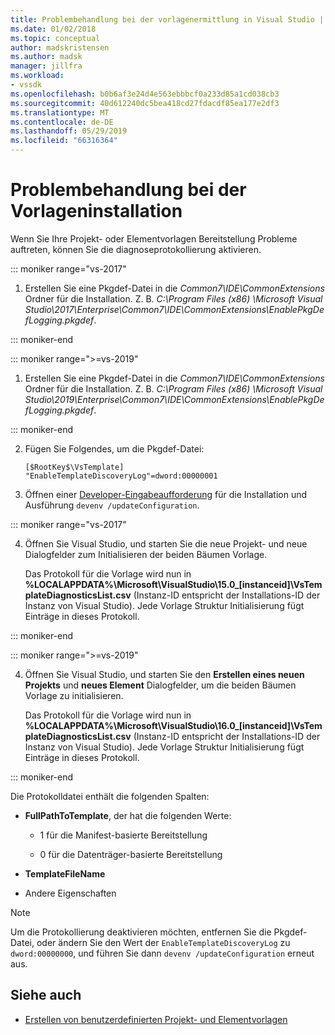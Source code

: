 ```yaml
---
title: Problembehandlung bei der vorlagenermittlung in Visual Studio | Microsoft-Dokumentation
ms.date: 01/02/2018
ms.topic: conceptual
author: madskristensen
ms.author: madsk
manager: jillfra
ms.workload:
- vssdk
ms.openlocfilehash: b0b6af3e24d4e563ebbbcf0a233d85a1cd038cb3
ms.sourcegitcommit: 40d612240dc5bea418cd27fdacdf85ea177e2df3
ms.translationtype: MT
ms.contentlocale: de-DE
ms.lasthandoff: 05/29/2019
ms.locfileid: "66316364"
---
```

# <a name="troubleshooting-template-installation"></a>Problembehandlung bei der Vorlageninstallation

Wenn Sie Ihre Projekt- oder Elementvorlagen Bereitstellung Probleme auftreten, können Sie die diagnoseprotokollierung aktivieren.

::: moniker range="vs-2017"

1. Erstellen Sie eine Pkgdef-Datei in die *Common7\IDE\CommonExtensions* Ordner für die Installation. Z. B. *C:\Program Files (x86) \Microsoft Visual Studio\2017\Enterprise\Common7\IDE\CommonExtensions\EnablePkgDefLogging.pkgdef*.

::: moniker-end

::: moniker range=">=vs-2019"

1. Erstellen Sie eine Pkgdef-Datei in die *Common7\IDE\CommonExtensions* Ordner für die Installation. Z. B. *C:\Program Files (x86) \Microsoft Visual Studio\2019\Enterprise\Common7\IDE\CommonExtensions\EnablePkgDefLogging.pkgdef*.

::: moniker-end

2. Fügen Sie Folgendes, um die Pkgdef-Datei:

    ```
    [$RootKey$\VsTemplate]
    "EnableTemplateDiscoveryLog"=dword:00000001
    ```

3. Öffnen einer [Developer-Eingabeaufforderung](/dotnet/framework/tools/developer-command-prompt-for-vs) für die Installation und Ausführung `devenv /updateConfiguration`.

::: moniker range="vs-2017"

4. Öffnen Sie Visual Studio, und starten Sie die neue Projekt- und neue Dialogfelder zum Initialisieren der beiden Bäumen Vorlage.

   Das Protokoll für die Vorlage wird nun in **%LOCALAPPDATA%\Microsoft\VisualStudio\15.0_[instanceid]\VsTemplateDiagnosticsList.csv** (Instanz-ID entspricht der Installations-ID der Instanz von Visual Studio). Jede Vorlage Struktur Initialisierung fügt Einträge in dieses Protokoll.

::: moniker-end

::: moniker range=">=vs-2019"

4. Öffnen Sie Visual Studio, und starten Sie den **Erstellen eines neuen Projekts** und **neues Element** Dialogfelder, um die beiden Bäumen Vorlage zu initialisieren.

   Das Protokoll für die Vorlage wird nun in **%LOCALAPPDATA%\Microsoft\VisualStudio\16.0_[instanceid]\VsTemplateDiagnosticsList.csv** (Instanz-ID entspricht der Installations-ID der Instanz von Visual Studio). Jede Vorlage Struktur Initialisierung fügt Einträge in dieses Protokoll.

::: moniker-end

Die Protokolldatei enthält die folgenden Spalten:

- **FullPathToTemplate**, der hat die folgenden Werte:

    - 1 für die Manifest-basierte Bereitstellung

    - 0 für die Datenträger-basierte Bereitstellung

- **TemplateFileName**

- Andere Eigenschaften

> [!NOTE]
> Um die Protokollierung deaktivieren möchten, entfernen Sie die Pkgdef-Datei, oder ändern Sie den Wert der `EnableTemplateDiscoveryLog` zu `dword:00000000`, und führen Sie dann `devenv /updateConfiguration` erneut aus.

## <a name="see-also"></a>Siehe auch

- [Erstellen von benutzerdefinierten Projekt- und Elementvorlagen](creating-custom-project-and-item-templates.md)